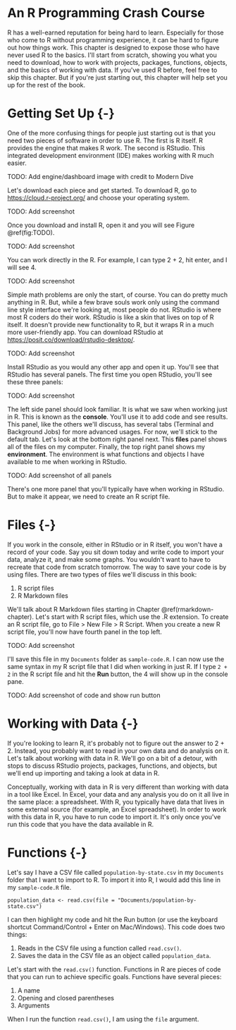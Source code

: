 # An R Programming Crash Course

R has a well-earned reputation for being hard to learn. Especially for those who come to R without programming experience, it can be hard to figure out how things work. This chapter is designed to expose those who have never used R to the basics. I'll start from scratch, showing you what you need to download, how to work with projects, packages, functions, objects, and the basics of working with data. If you've used R before, feel free to skip this chapter. But if you're just starting out, this chapter will help set you up for the rest of the book.

# Getting Set Up {-}

One of the more confusing things for people just starting out is that you need two pieces of software in order to use R. The first is R itself. R provides the engine that makes R work. The second is RStudio. This integrated development environment (IDE) makes working with R much easier.

TODO: Add engine/dashboard image with credit to Modern Dive

Let's download each piece and get started. To download R, go to https://cloud.r-project.org/ and choose your operating system.

TODO: Add screenshot

Once you download and install R, open it and you will see Figure \@ref(fig:TODO).

TODO: Add screenshot

You can work directly in the R.  For example, I can type 2 + 2, hit enter, and I will see 4.

TODO: Add screenshot

Simple math problems are only the start, of course. You can do pretty much anything in R. But, while a few brave souls work only using the command line style interface we're looking at, most people do not. RStudio is where most R coders do their work. RStudio is like a skin that lives on top of R itself. It doesn't provide new functionality to R, but it wraps R in a much more user-friendly app. You can download RStudio at https://posit.co/download/rstudio-desktop/. 

TODO: Add screenshot

Install RStudio as you would any other app and open it up. You'll see that RStudio has several panels. The first time you open RStudio, you'll see these three panels:

TODO: Add screenshot

The left side panel should look familiar. It is what we saw when working just in R. This is known as the **console**. You'll use it to add code and see results. This panel, like the others we'll discuss, has several tabs (Terminal and Background Jobs) for more advanced usages. For now, we'll stick to the default tab. Let's look at the bottom right panel next. This **files** panel shows all of the files on my computer. Finally, the top right panel shows my **environment**. The environment is what functions and objects I have available to me when working in RStudio.

TODO: Add screenshot of all panels

There's one more panel that you'll typically have when working in RStudio. But to make it appear, we need to create an R script file. 

# Files {-}

If you work in the console, either in RStudio or in R itself, you won't have a record of your code. Say you sit down today and write code to import your data, analyze it, and make some graphs. You wouldn't want to have to recreate that code from scratch tomorrow. The way to save your code is by using files. There are two types of files we'll discuss in this book:

1. R script files
2. R Markdown files

We'll talk about R Markdown files starting in Chapter \@ref(rmarkdown-chapter). Let's start with R script files, which use the .R extension. To create an R script file, go to File > New File > R Script. When you create a new R script file, you'll now have fourth panel in the top left. 

TODO: Add screenshot

I'll save this file in my `Documents` folder as `sample-code.R`. I can now use the same syntax in my R script file that I did when working in just R. If I type `2 + 2` in the R script file and hit the **Run** button, the 4 will show up in the console pane. 

TODO: Add screenshot of code and show run button

# Working with Data {-}

If you're looking to learn R, it's probably not to figure out the answer to 2 + 2. Instead, you probably want to read in your own data and do analysis on it. Let's talk about working with data in R. We'll go on a bit of a detour, with stops to discuss RStudio projects, packages, functions, and objects, but we'll end up importing and taking a look at data in R.

Conceptually, working with data in R is very different than working with data in a tool like Excel. In Excel, your data and any analysis you do on it all live in the same place: a spreadsheet. With R, you typically have data that lives in some external source (for example, an Excel spreadsheet). In order to work with this data in R, you have to run code to import it. It's only once you've run this code that you have the data available in R. 

# Functions {-}

Let's say I have a CSV file called `population-by-state.csv` in my `Documents` folder that I want to import to R. To import it into R, I would add this line in my `sample-code.R` file.

```
population_data <- read.csv(file = "Documents/population-by-state.csv")
```

I can then highlight my code and hit the Run button (or use the keyboard shortcut Command/Control + Enter on Mac/Windows). This code does two things:

1. Reads in the CSV file using a function called `read.csv()`.
2. Saves the data in the CSV file as an object called `population_data`.

Let's start with the `read.csv()` function. Functions in R are pieces of code that you can run to achieve specific goals. Functions have several pieces:

1. A name
2. Opening and closed parentheses
3. Arguments

When I run the function `read.csv()`, I am using the `file` argument. 



